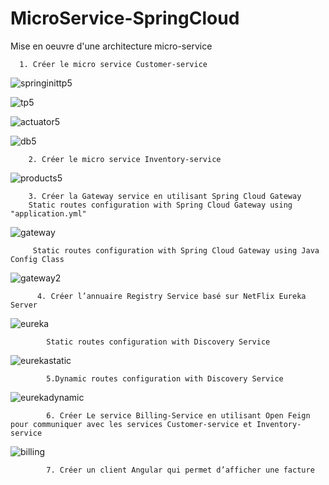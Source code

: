 # MicroService-SpringCloud
Mise en oeuvre d'une architecture micro-service

      1. Créer le micro service Customer-service

![springinittp5](https://github.com/YassineOurara/MicroService-SpringCloud/assets/101317995/309d7155-4d8d-46b4-b649-75830c7271df)


![tp5](https://github.com/YassineOurara/MicroService-SpringCloud/assets/101317995/bb615c4e-6a84-4fce-9b32-6c710582ae71)


![actuator5](https://github.com/YassineOurara/MicroService-SpringCloud/assets/101317995/9036f669-2bea-42d1-b796-5a9746465ec7)

![db5](https://github.com/YassineOurara/MicroService-SpringCloud/assets/101317995/619ecd2c-1a57-4418-8e24-447f3c263cb8)

        2. Créer le micro service Inventory-service

![products5](https://github.com/YassineOurara/MicroService-SpringCloud/assets/101317995/071e28be-fa77-4260-a76a-128ed9b66171)


        3. Créer la Gateway service en utilisant Spring Cloud Gateway
        Static routes configuration with Spring Cloud Gateway using "application.yml"
       
![gateway](https://github.com/YassineOurara/MicroService-SpringCloud/assets/101317995/840da761-16e9-496b-b6e2-398641eec966)

         Static routes configuration with Spring Cloud Gateway using Java Config Class
                  
![gateway2](https://github.com/YassineOurara/MicroService-SpringCloud/assets/101317995/6b065d69-5ce6-4b56-8c8d-6dd7007680b9)

          4. Créer l’annuaire Registry Service basé sur NetFlix Eureka Server
![eureka](https://github.com/YassineOurara/MicroService-SpringCloud/assets/101317995/b10e3eaa-592d-4809-9a84-16a847768e02)

            Static routes configuration with Discovery Service
                     
                    
![eurekastatic](https://github.com/YassineOurara/MicroService-SpringCloud/assets/101317995/77a9b05e-25b6-4d45-a0e0-01a6ae1b50d2)


            5.Dynamic routes configuration with Discovery Service
            
 ![eurekadynamic](https://github.com/YassineOurara/MicroService-SpringCloud/assets/101317995/f42b706c-a01d-4764-8b48-1514a8be8fa0)

            6. Créer Le service Billing-Service en utilisant Open Feign pour communiquer avec les services Customer-service et Inventory-service
            
 ![billing](https://github.com/YassineOurara/MicroService-SpringCloud/assets/101317995/4f017c1c-f57b-4ee9-a714-acdacc9e61c8)

            7. Créer un client Angular qui permet d’afficher une facture
            
            


            
